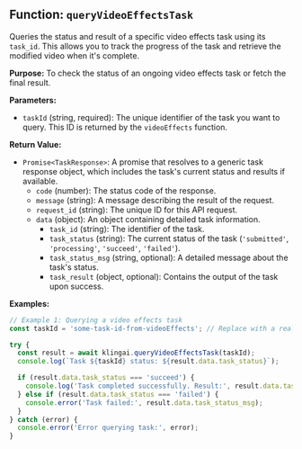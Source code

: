## Function: `queryVideoEffectsTask`

Queries the status and result of a specific video effects task using its `task_id`. This allows you to track the progress of the task and retrieve the modified video when it's complete.

**Purpose:**
To check the status of an ongoing video effects task or fetch the final result.

**Parameters:**

- `taskId` (string, required): The unique identifier of the task you want to query. This ID is returned by the `videoEffects` function.

**Return Value:**

- `Promise<TaskResponse>`: A promise that resolves to a generic task response object, which includes the task's current status and results if available.
  - `code` (number): The status code of the response.
  - `message` (string): A message describing the result of the request.
  - `request_id` (string): The unique ID for this API request.
  - `data` (object): An object containing detailed task information.
    - `task_id` (string): The identifier of the task.
    - `task_status` (string): The current status of the task (`'submitted'`, `'processing'`, `'succeed'`, `'failed'`).
    - `task_status_msg` (string, optional): A detailed message about the task's status.
    - `task_result` (object, optional): Contains the output of the task upon success.

**Examples:**

```typescript
// Example 1: Querying a video effects task
const taskId = 'some-task-id-from-videoEffects'; // Replace with a real task ID

try {
  const result = await klingai.queryVideoEffectsTask(taskId);
  console.log(`Task ${taskId} status: ${result.data.task_status}`);

  if (result.data.task_status === 'succeed') {
    console.log('Task completed successfully. Result:', result.data.task_result);
  } else if (result.data.task_status === 'failed') {
    console.error('Task failed:', result.data.task_status_msg);
  }
} catch (error) {
  console.error('Error querying task:', error);
}
```